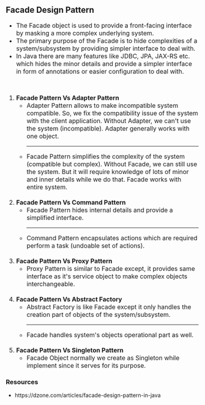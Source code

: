 
## Facade Design Pattern

<ul style="font-size: 16px">
<li>
The Facade object is used to provide a front-facing interface by masking a more complex underlying system.
</li>
<li>
The primary purpose of the Facade is to hide complexities of a system/subsystem by providing simpler interface to deal with.
</li>
<li>
In Java there are many features like JDBC, JPA, JAX-RS etc. which hides the minor details and provide a simpler interface in form of annotations or easier configuration to deal with.
</li>
</ul>

<br/>
<ol style="font-size: 16px">
<li>
<strong>Facade Pattern Vs Adapter Pattern</strong>
    <ul>
        <li>
Adapter Pattern allows to make incompatible system compatible. So, we fix the compatibility issue of the system with the client application. Without Adapter, we can't use the system (incompatible). Adapter generally works with one object.
        </li>
<hr/>
        <li>
Facade Pattern simplifies the complexity of the system (compatible but complex). Without Facade, we can still use the system. But it will require knowledge of lots of minor and inner details while we do that. Facade works with entire system.
        </li>
    </ul>
</li>

<br/>

<li>
<strong>Facade Pattern Vs Command Pattern</strong>
    <ul>
        <li>
Facade Pattern hides internal details and provide a simplified interface.        </li>
<hr/>
        <li>
Command Pattern encapsulates actions which are required perform a task (undoable set of actions).        </li>
    </ul>
</li>

<br/>

<li>
<strong>Facade Pattern Vs Proxy Pattern</strong>
    <ul>
        <li>
Proxy Pattern is similar to Facade except, it provides same interface as it's service object to make complex objects interchangeable.
        </li>
    </ul>
</li>

<br/>

<li>
<strong>Facade Pattern Vs Abstract Factory</strong>
    <ul>
        <li>
Abstract Factory is like Facade except it only handles the creation part of objects of the system/subsystem.<hr/>
        <li>
Facade handles system's objects operational part as well.    </ul>
</li>


<br/>

<li>
<strong>Facade Pattern Vs Singleton Pattern</strong>
    <ul>
        <li>
Facade Object normally we create as Singleton while implement since it serves for its purpose.        </li>
 </ul>
</li>


</ol>



### Resources

<ul>
<li>
https://dzone.com/articles/facade-design-pattern-in-java</li></ul>